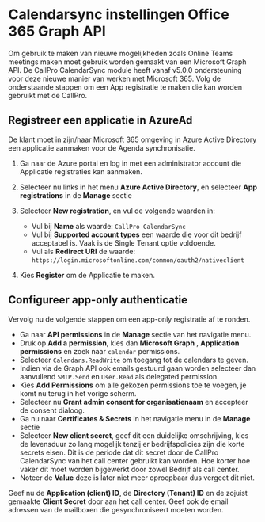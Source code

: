 # Calendarsync instellingen Office 365 Graph API

Om gebruik te maken van nieuwe mogelijkheden zoals Online Teams meetings maken moet gebruik worden gemaakt van een Microsoft Graph API. De CallPro CalendarSync module heeft vanaf v5.0.0 ondersteuning voor deze nieuwe manier van werken met Microsoft 365. Volg de onderstaande stappen om een App registratie te maken die kan worden gebruikt met de CallPro.


## Registreer een applicatie in AzureAd
De klant moet in zijn/haar Microsoft 365 omgeving in Azure Active Directory een applicatie aanmaken voor de Agenda synchronisatie.

1. Ga naar de Azure portal en log in met een administrator account die Applicatie registraties kan aanmaken.

2. Selecteer nu links in het menu **Azure Active Directory**, en selecteer **App registrations** in de **Manage** sectie

3. Selecteer **New registration**, en vul de volgende waarden in:

    * Vul bij **Name** als waarde: `CallPro CalendarSync`
    * Vul bij **Supported account types** een waarde die voor dit bedrijf acceptabel is. Vaak is de Single Tenant optie voldoende.
    * Vul als **Redirect URI** de waarde: `https://login.microsoftonline.com/common/oauth2/nativeclient`

4. Kies **Register** om de Applicatie te maken. 

## Configureer app-only authenticatie
Vervolg nu de volgende stappen om een app-only registratie af te ronden.


* Ga naar **API permissions** in de **Manage** sectie van het navigatie menu.
* Druk op **Add a permission**, kies dan **Microsoft Graph** , **Application permissions**  en zoek naar `calendar` permissions.
* Selecteer `Calendars.ReadWrite` om toegang tot de calendars te geven.
* Indien via de Graph API ook emails gestuurd gaan worden selecteer dan aanvullend `SMTP.Send` en `User.Read` als delegated permission.
* Kies **Add Permissions** om alle gekozen permissions toe te voegen, je komt nu terug in het vorige scherm.
* Selecteer nu **Grant admin consent for organisatienaam** en accepteer de consent dialoog.
* Ga nu naar **Certificates & Secrets** in het navigatie menu in de **Manage** sectie
* Selecteer **New client secret**, geef dit een duidelijke omschrijving, kies de levensduur zo lang mogelijk tenzij er bedrijfspolicies zijn die korte secrets eisen. Dit is de periode dat dit secret door de CallPro CalendarSync van het call center gebruikt kan worden. Hoe korter hoe vaker dit moet worden bijgewerkt door zowel Bedrijf als call center.
* Noteer de **Value** deze is later niet meer oproepbaar dus vergeet dit niet.


Geef nu de **Application (client) ID**, de **Directory (Tenant) ID** en de zojuist gemaakte **Client Secret** door aan het call center. Geef ook de email adressen van de mailboxen die gesynchroniseert moeten worden.
